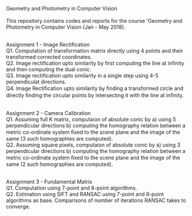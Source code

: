 Geometry and Photometry in Computer Vision <br><br>
This repository contains codes and reports for the course 'Geometry and Photometry in Computer Vision (Jan - May 2018). <br><br>

Assignment 1 - Image Rectification <br>
Q1. Computation of transformation matrix directly using 4 points and their transformed corrected coordinates.<br>
Q2. Image rectification upto similarity by first computing the line at infinity and then computing the dual conic.<br>
Q3. Image rectification upto similarity in a single step using 4-5 perpendiculat directions.<br>
Q4. Image Rectification upto similarity by ﬁnding a transformed circle and directly ﬁnding the circular points by intersecting it with the line at inﬁnity.<br><br>

Assignment 2 - Camera Calibration<br>
Q1. Assuming full K matrix, computaion of absolute conic by a) using 5 perpendicular directions b) computing the homography relation between a metric co-ordinate system ﬁxed to the scene plane and the image of the same (3 such homographies are computed). <br>
Q2. Assuming square pixels, computaion of absolute conic by a) using 3 perpendicular directions b) computing the homography relation between a metric co-ordinate system ﬁxed to the scene plane and the image of the same (2 such homographies are computed). <br><br>

Assignment 3 - Fundamental Matrix <br>
Q1. Computation using 7-point and 8-point algorithms.<br>
Q2. Estimation using SIFT and RANSAC using 7-point and 8-point algorithms as base. Comparisons of number of iterations RANSAC takes to converge.<br>



